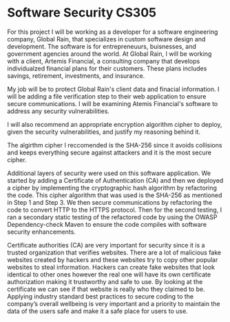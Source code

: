 # Software Security CS305

For this project I will be working as a developer for a software engineering company, Global Rain, that specializes in custom software design and development. The software is for entrepreneuurs, buisnesses, and government agencies around the world. At Global Rain, I will be working with a client, Artemis Financial, a consulting company that develops individualzed financial plans for their customers. These plans includes savings, retirement, investments, and insurance. 

My job will be to protect Global Rain's client data and finacial information. I will be adding a file verification step to their web application to ensure secure communications. I will be examining Atemis Financial's software to address any security vulnerabilities. 

I will also recommend an appropriate encryption algorithm cipher to deploy, given the security vulnerabilities, and justify my reasoning behind it.  

The algirthm cipher I reccomended is the SHA-256 since it avoids collisions and keeps everything secure against attackers and it is the most secure cipher. 

Additional layers of security were used on this software application. We started by adding a Certificate of Authentication (CA) and then we deployed a cipher by implementing the cryptographic hash algorithm by refactoring the code. This cipher algorithm that was used is the SHA-256 as mentioned in Step 1 and Step 3. We then secure communications by refactoring the code to convert HTTP to the HTTPS protocol. Then for the second testing, I ran a secondary static testing of the refactored code by using the OWASP Dependency-check Maven to ensure the code compiles with software security enhancements.

Certificate authorities (CA) are very important for security since it is a trusted organization that verifies websites. There are a lot of malicious fake websites created by hackers and these websites try to copy other popular websites to steal information. Hackers can create fake websites that look identical to other ones however the real one will have its own certificate authorization making it trustworthy and safe to use. By looking at the certificate we can see if that website is really who they claimed to be.   Applying industry standard best practices to secure coding to the company’s overall wellbeing is very important and a priority to maintain the data of the users safe and make it a safe place for users to use. 
